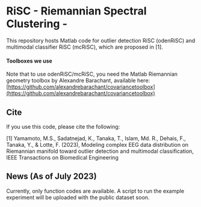 # RiSC - Riemannian Spectral Clustering -
This repository hosts Matlab code for outlier detection RiSC (odenRiSC) and multimodal classifier RiSC (mcRiSC), which are proposed in [1].

#### Toolboxes we use
Note that to use odenRiSC/mcRiSC, you need the Matlab Riemannian geometry toolbox by Alexandre Barachant, available here: 
[https://github.com/alexandrebarachant/covariancetoolbox](https://github.com/alexandrebarachant/covariancetoolbox)


## Cite
If you use this code, please cite the following:

[1] Yamamoto, M.S., Sadatnejad, K., Tanaka, T., Islam, Md. R., Dehais, F., Tanaka, Y., & Lotte, F. (2023), Modeling complex EEG data distribution on Riemannian manifold toward outlier detection and multimodal classification, IEEE Transactions on Biomedical Engineering

## News (As of July 2023)
Currently, only function codes are available. A script to run the example experiment will be uploaded with the public dataset soon.
